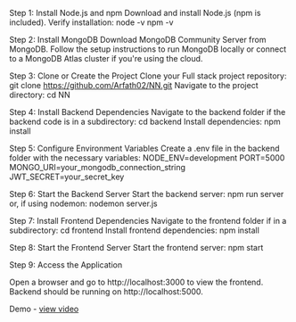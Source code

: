 Step 1: Install Node.js and npm
Download and install Node.js (npm is included).
Verify installation:
node -v
npm -v

Step 2: Install MongoDB
Download MongoDB Community Server from MongoDB.
Follow the setup instructions to run MongoDB locally or connect to a MongoDB Atlas cluster if you're using the cloud.

Step 3: Clone or Create the Project
Clone your Full stack project repository:
git clone https://github.com/Arfath02/NN.git
Navigate to the project directory:
cd NN

Step 4: Install Backend Dependencies
Navigate to the backend folder if the backend code is in a subdirectory:
cd backend
Install dependencies:
npm install

Step 5: Configure Environment Variables
Create a .env file in the backend folder with the necessary variables:
NODE_ENV=development
PORT=5000
MONGO_URI=your_mongodb_connection_string
JWT_SECRET=your_secret_key

Step 6: Start the Backend Server
Start the backend server:
npm run server
or, if using nodemon:
nodemon server.js

Step 7: Install Frontend Dependencies
Navigate to the frontend folder if in a subdirectory:
cd frontend
Install frontend dependencies:
npm install

Step 8: Start the Frontend Server
Start the frontend server:
npm start

Step 9: Access the Application

Open a browser and go to http://localhost:3000 to view the frontend.
Backend should be running on http://localhost:5000.



Demo - <a href="https://drive.google.com/file/d/1P4Ycw4Qbdx6W8n8YZ0HFg_ysn3RiOcSd/view?usp=drivesdk">view video</a>


